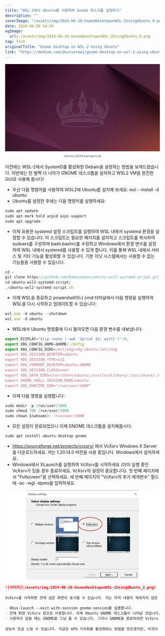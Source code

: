 ```yaml
---
title: "WSL-2에서 Ubuntu를 사용하여 Gnome 데스크톱 설정하기"
description: ""
coverImage: "/assets/img/2024-06-20-GnomeDesktoponWSL-2UsingUbuntu_0.png"
date: 2024-06-20 14:39
ogImage: 
  url: /assets/img/2024-06-20-GnomeDesktoponWSL-2UsingUbuntu_0.png
tag: Tech
originalTitle: "Gnome Desktop on WSL-2 Using Ubuntu"
link: "https://medium.com/@avivarma1/gnome-desktop-on-wsl-2-using-ubuntu-db77635ed2aa"
---
```



<img src="/assets/img/2024-06-20-GnomeDesktoponWSL-2UsingUbuntu_0.png" />

이전에는 WSL-2에서 SystemD를 활성화한 Debain을 설정하는 방법을 보여드렸습니다. 이번에는 한 발짝 더 나아가 GNOME 데스크톱을 설치하고 WSL2 VM을 완전한 GUI로 사용해 봅시다!

- 우선 다음 명령어를 사용하여 WSL2에 Ubuntu를 설치해 보세요: wsl --install -d ubuntu
- Ubuntu를 설정한 후에는 다음 명령어를 실행하세요:

```js
sudo apt update
sudo apt-mark hold acpid acpi-support
sudo apt upgrade
```

<div class="content-ad"></div>

- 이제 유용한 systemd 설정 스크립트를 실행하여 WSL 내에서 systemd 환경을 설정할 수 있습니다. 이 스크립트는 필요한 패키지를 설치하고 스크립트를 복사하여 sudoers를 구성하며 bash.bashrc를 수정하고 Windows에서 환경 변수를 설정하여 WSL 내에서 systemd를 사용할 수 있게 합니다. 이를 통해 WSL 내에서 서비스 및 기타 기능을 활성화할 수 있습니다. 기본 이닛 시스템에서는 사용할 수 없는 기능들을 사용할 수 있습니다.

```js
cd ~
git clone https://github.com/DamionGans/ubuntu-wsl2-systemd-script.git
cd ubuntu-wsl2-systemd-script/
./ubuntu-wsl2-systemd-script.sh
```

- 이제 WSL을 종료하고 powershell이나 cmd 터미널에서 다음 명령을 실행하여 WSL을 다시 시작하고 업데이트할 수 있습니다:

```js
wsl.exe -d ubuntu --shutdown
wsl.exe -d ubuntu
```

<div class="content-ad"></div>

- WSL에서 Ubuntu 명령줄에 다시 돌아오면 다음 환경 변수를 내보냅니다:

```js
export DISPLAY="$(ip route | awk '{print $3; exit}')":0;
export XDG_CONFIG_HOME=$HOME/.config
export XDG_CONFIG_DIRS=/etc/xdg/xdg-ubuntu:/etc/xdg
export XDG_SESSION_DESKTOP=ubuntu
export XDG_SESSION_TYPE=x11
export XDG_CURRENT_DESKTOP=ubuntu:GNOME
export XDG_SESSION_CLASS=user
export XDG_DATA_DIRS=/usr/share/ubuntu:/usr/local/share/:/usr/share/:/var/lib/snapd/desktop
export GNOME_SHELL_SESSION_MODE=ubuntu
export XDG_RUNTIME_DIR="/run/user/1000"
```

- 이제 다음 명령을 실행합니다:

```js
sudo mkdir -p /run/user/1000
sudo chmod 700 /run/user/1000
sudo chown $(whoami): /run/user/1000
```

<div class="content-ad"></div>

- 모든 설정이 완료되었으니 이제 GNOME 데스크톱을 설치해봅시다:

```js
sudo apt install ubuntu-desktop gnome
```

- https://sourceforge.net/projects/vcxsrv/ 에서 VcXsrv Windows X Server를 다운로드하세요. 저는 1.20.14.0 버전을 사용 중입니다. Windows에서 설치하세요.
- Windows에서 XLaunch를 실행하여 VcXsrv를 시작하세요 (이미 실행 중인 VcXsrv가 있을 경우 종료하세요. VcXsrv의 설정이 중요합니다). 첫 번째 페이지에서 "Fullscreen"을 선택하세요. 세 번째 페이지의 "VcXsrv의 추가 매개변수" 필드에 -ac -wgl -dpms를 입력하세요.

![이미지](/assets/img/2024-06-20-GnomeDesktoponWSL-2UsingUbuntu_1.png)

<div class="content-ad"></div>

```markdown
![이미지](/assets/img/2024-06-20-GnomeDesktoponWSL-2UsingUbuntu_2.png)

VcXsrv를 시작하면 전체 검은 화면이 표시될 수 있습니다. 이는 아직 내용이 채워지지 않은 전체 화면의 효과입니다. Alt-Tab을 눌러 WSL의 Ubuntu 명령줄로 전환할 수 있습니다.

- dbus-launch --exit-with-session gnome-session를 실행합니다.
- 전체 화면 VcXsrv 창으로 이동합니다. 이제 Ubuntu GNOME 데스크톱이 나타날 것입니다. 즐기세요!
- 사용하지 않을 때는 GNOME을 그냥 둘 수 있습니다. 그러나 GNOME을 종료하려면 VcXsrv 창을 닫거나 WSL의 Ubuntu 명령줄에서 Ctrl-C를 누르면 됩니다.

성능이 조금 느릴 수 있습니다. 지금은 GPU 가속화를 활성화하는 방법을 모르겠지만, 이것이 시작점입니다!
```